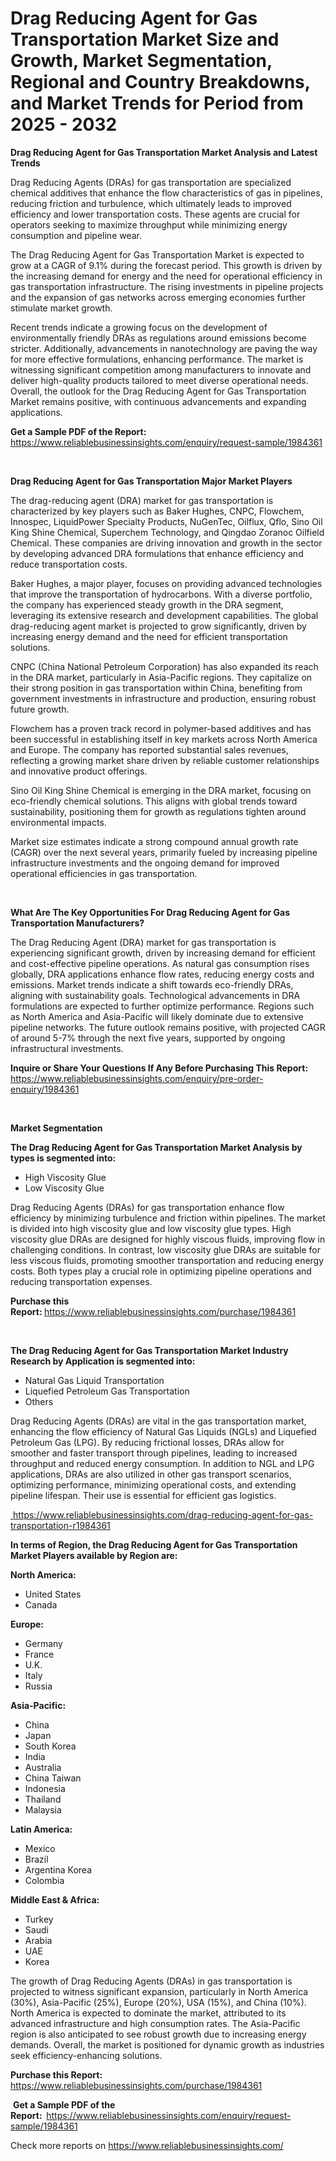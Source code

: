 <p><h1>Drag Reducing Agent for Gas Transportation Market Size and Growth, Market Segmentation, Regional and Country Breakdowns, and Market Trends for Period from 2025 -  2032</h1></p><p><strong>Drag Reducing Agent for Gas Transportation Market Analysis and Latest Trends</strong></p>
<p><p>Drag Reducing Agents (DRAs) for gas transportation are specialized chemical additives that enhance the flow characteristics of gas in pipelines, reducing friction and turbulence, which ultimately leads to improved efficiency and lower transportation costs. These agents are crucial for operators seeking to maximize throughput while minimizing energy consumption and pipeline wear.</p><p>The Drag Reducing Agent for Gas Transportation Market is expected to grow at a CAGR of 9.1% during the forecast period. This growth is driven by the increasing demand for energy and the need for operational efficiency in gas transportation infrastructure. The rising investments in pipeline projects and the expansion of gas networks across emerging economies further stimulate market growth. </p><p>Recent trends indicate a growing focus on the development of environmentally friendly DRAs as regulations around emissions become stricter. Additionally, advancements in nanotechnology are paving the way for more effective formulations, enhancing performance. The market is witnessing significant competition among manufacturers to innovate and deliver high-quality products tailored to meet diverse operational needs. Overall, the outlook for the Drag Reducing Agent for Gas Transportation Market remains positive, with continuous advancements and expanding applications.</p></p>
<p><strong>Get a Sample PDF of the Report:&nbsp;</strong> <a href="https://www.reliablebusinessinsights.com/enquiry/request-sample/1984361?utm_campaign=39&utm_medium=2&utm_source=Github&utm_content=ia&utm_term=05022025&utm_id=drag-reducing-agent-for-gas-transportation">https://www.reliablebusinessinsights.com/enquiry/request-sample/1984361</a></p>
<p>&nbsp;</p>
<p><strong>Drag Reducing Agent for Gas Transportation Major Market Players</strong></p>
<p><p>The drag-reducing agent (DRA) market for gas transportation is characterized by key players such as Baker Hughes, CNPC, Flowchem, Innospec, LiquidPower Specialty Products, NuGenTec, Oilflux, Qflo, Sino Oil King Shine Chemical, Superchem Technology, and Qingdao Zoranoc Oilfield Chemical. These companies are driving innovation and growth in the sector by developing advanced DRA formulations that enhance efficiency and reduce transportation costs.</p><p>Baker Hughes, a major player, focuses on providing advanced technologies that improve the transportation of hydrocarbons. With a diverse portfolio, the company has experienced steady growth in the DRA segment, leveraging its extensive research and development capabilities. The global drag-reducing agent market is projected to grow significantly, driven by increasing energy demand and the need for efficient transportation solutions.</p><p>CNPC (China National Petroleum Corporation) has also expanded its reach in the DRA market, particularly in Asia-Pacific regions. They capitalize on their strong position in gas transportation within China, benefiting from government investments in infrastructure and production, ensuring robust future growth.</p><p>Flowchem has a proven track record in polymer-based additives and has been successful in establishing itself in key markets across North America and Europe. The company has reported substantial sales revenues, reflecting a growing market share driven by reliable customer relationships and innovative product offerings.</p><p>Sino Oil King Shine Chemical is emerging in the DRA market, focusing on eco-friendly chemical solutions. This aligns with global trends toward sustainability, positioning them for growth as regulations tighten around environmental impacts.</p><p>Market size estimates indicate a strong compound annual growth rate (CAGR) over the next several years, primarily fueled by increasing pipeline infrastructure investments and the ongoing demand for improved operational efficiencies in gas transportation.</p></p>
<p>&nbsp;</p>
<p><strong>What Are The Key Opportunities For Drag Reducing Agent for Gas Transportation Manufacturers?</strong></p>
<p><p>The Drag Reducing Agent (DRA) market for gas transportation is experiencing significant growth, driven by increasing demand for efficient and cost-effective pipeline operations. As natural gas consumption rises globally, DRA applications enhance flow rates, reducing energy costs and emissions. Market trends indicate a shift towards eco-friendly DRAs, aligning with sustainability goals. Technological advancements in DRA formulations are expected to further optimize performance. Regions such as North America and Asia-Pacific will likely dominate due to extensive pipeline networks. The future outlook remains positive, with projected CAGR of around 5-7% through the next five years, supported by ongoing infrastructural investments.</p></p>
<p><strong>Inquire or Share Your Questions If Any Before Purchasing This Report:</strong> <a href="https://www.reliablebusinessinsights.com/enquiry/pre-order-enquiry/1984361?utm_campaign=39&utm_medium=2&utm_source=Github&utm_content=ia&utm_term=05022025&utm_id=drag-reducing-agent-for-gas-transportation">https://www.reliablebusinessinsights.com/enquiry/pre-order-enquiry/1984361</a></p>
<p>&nbsp;</p>
<p><strong>Market Segmentation</strong></p>
<p><strong>The Drag Reducing Agent for Gas Transportation Market Analysis by types is segmented into:</strong></p>
<p><ul><li>High Viscosity Glue</li><li>Low Viscosity Glue</li></ul></p>
<p><p>Drag Reducing Agents (DRAs) for gas transportation enhance flow efficiency by minimizing turbulence and friction within pipelines. The market is divided into high viscosity glue and low viscosity glue types. High viscosity glue DRAs are designed for highly viscous fluids, improving flow in challenging conditions. In contrast, low viscosity glue DRAs are suitable for less viscous fluids, promoting smoother transportation and reducing energy costs. Both types play a crucial role in optimizing pipeline operations and reducing transportation expenses.</p></p>
<p><strong>Purchase this Report:&nbsp;</strong><a href="https://www.reliablebusinessinsights.com/purchase/1984361?utm_campaign=39&utm_medium=2&utm_source=Github&utm_content=ia&utm_term=05022025&utm_id=drag-reducing-agent-for-gas-transportation">https://www.reliablebusinessinsights.com/purchase/1984361</a></p>
<p>&nbsp;</p>
<p><strong>The Drag Reducing Agent for Gas Transportation Market Industry Research by Application is segmented into:</strong></p>
<p><ul><li>Natural Gas Liquid Transportation</li><li>Liquefied Petroleum Gas Transportation</li><li>Others</li></ul></p>
<p><p>Drag Reducing Agents (DRAs) are vital in the gas transportation market, enhancing the flow efficiency of Natural Gas Liquids (NGLs) and Liquefied Petroleum Gas (LPG). By reducing frictional losses, DRAs allow for smoother and faster transport through pipelines, leading to increased throughput and reduced energy consumption. In addition to NGL and LPG applications, DRAs are also utilized in other gas transport scenarios, optimizing performance, minimizing operational costs, and extending pipeline lifespan. Their use is essential for efficient gas logistics.</p></p>
<p><a href="https://www.reliablebusinessinsights.com/drag-reducing-agent-for-gas-transportation-r1984361?utm_campaign=39&utm_medium=2&utm_source=Github&utm_content=ia&utm_term=05022025&utm_id=drag-reducing-agent-for-gas-transportation">&nbsp;https://www.reliablebusinessinsights.com/drag-reducing-agent-for-gas-transportation-r1984361</a></p>
<p><strong>In terms of Region, the Drag Reducing Agent for Gas Transportation Market Players available by Region are:</strong></p>
<p>
    <p> <strong> North America: </strong>
        <ul>
            <li>United States</li>
            <li>Canada</li>
        </ul>
        </p> 
    <p> <strong> Europe: </strong>
        <ul>
            <li>Germany</li>
            <li>France</li>
            <li>U.K.</li>
            <li>Italy</li>
            <li>Russia</li>
        </ul>
        </p> 
    <p> <strong> Asia-Pacific: </strong>
        <ul>
            <li>China</li>
            <li>Japan</li>
            <li>South Korea</li>
            <li>India</li>
            <li>Australia</li>
            <li>China Taiwan</li>
            <li>Indonesia</li>
            <li>Thailand</li>
            <li>Malaysia</li>
        </ul>
        </p> 
    <p> <strong> Latin America: </strong>
        <ul>
            <li>Mexico</li>
            <li>Brazil</li>
            <li>Argentina Korea</li>
            <li>Colombia</li>
        </ul>
        </p> 
    <p> <strong> Middle East & Africa: </strong>
        <ul>
            <li>Turkey</li>
            <li>Saudi</li>
            <li>Arabia</li>
            <li>UAE</li>
            <li>Korea</li>
        </ul>
    </p>
    </p>
<p><p>The growth of Drag Reducing Agents (DRAs) in gas transportation is projected to witness significant expansion, particularly in North America (30%), Asia-Pacific (25%), Europe (20%), USA (15%), and China (10%). North America is expected to dominate the market, attributed to its advanced infrastructure and high consumption rates. The Asia-Pacific region is also anticipated to see robust growth due to increasing energy demands. Overall, the market is positioned for dynamic growth as industries seek efficiency-enhancing solutions.</p></p>
<p><strong>Purchase this Report: </strong><a href="https://www.reliablebusinessinsights.com/purchase/1984361?utm_campaign=39&utm_medium=2&utm_source=Github&utm_content=ia&utm_term=05022025&utm_id=drag-reducing-agent-for-gas-transportation">https://www.reliablebusinessinsights.com/purchase/1984361</a></p>
<p>&nbsp;<strong>Get a Sample PDF of the Report:&nbsp;&nbsp;</strong><a href="https://www.reliablebusinessinsights.com/enquiry/request-sample/1984361?utm_campaign=39&utm_medium=2&utm_source=Github&utm_content=ia&utm_term=05022025&utm_id=drag-reducing-agent-for-gas-transportation">https://www.reliablebusinessinsights.com/enquiry/request-sample/1984361</a></p>
<p><strong></strong></p>
<p>Check more reports on <a href="https://www.reliablebusinessinsights.com/?utm_campaign=39&utm_medium=2&utm_source=Github&utm_content=ia&utm_term=05022025&utm_id=drag-reducing-agent-for-gas-transportation">https://www.reliablebusinessinsights.com/</a></p>